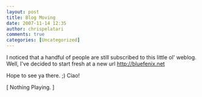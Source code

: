 ```yaml
---
layout: post
title: Blog Moving
date: 2007-11-14 12:35
author: chrispelatari
comments: true
categories: [Uncategorized]
---
```


<p>I noticed that a handful of people are still subscribed to this little ol' 
weblog. Well, I've decided to start fresh at a new url <a href="http://bluefenix.net">http://bluefenix.net</a> </p>
<p>Hope to see ya there. ;) Ciao!</p>[ Nothing Playing. ] 
<p></p>
